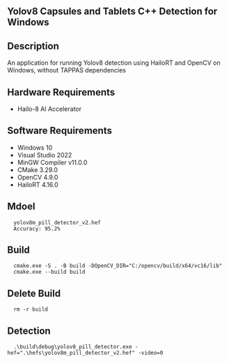 ## Yolov8 Capsules and Tablets C++ Detection for Windows

## Description
An application for running Yolov8 detection using HailoRT and OpenCV on Windows, without TAPPAS dependencies

## Hardware Requirements
* Hailo-8 AI Accelerator

## Software Requirements
* Windows 10
* Visual Studio 2022
* MinGW Compiler v11.0.0
* CMake 3.29.0
* OpenCV 4.9.0
* HailoRT 4.16.0

## Mdoel
```
  yolov8m_pill_detector_v2.hef
  Accuracy: 95.2%
```

## Build
```
  cmake.exe -S . -B build -DOpenCV_DIR="C:/opencv/build/x64/vc16/lib"
  cmake.exe --build build
```

## Delete Build
```
  rm -r build
```

## Detection
```
  .\build\debug\yolov8_pill_detector.exe -hef=".\hefs\yolov8m_pill_detector_v2.hef" -video=0
```
